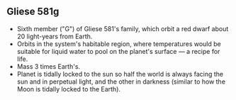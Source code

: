 Gliese 581g
-----------

* Sixth member ("G") of Gliese 581's family, which orbit a red dwarf about 20 light-years from Earth.
* Orbits in the system's habitable region, where temperatures would be suitable for liquid water to pool on the planet's surface &mdash; a recipe for life.
* Mass 3 times Earth's.
* Planet is tidally locked to the sun so half the world is always facing the sun and in perpetual light, and the other in darkness (similar to how the Moon is tidally locked to the Earth).
